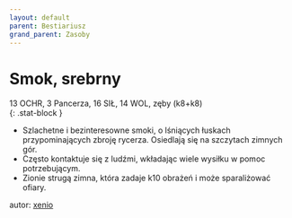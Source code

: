 ```yaml
---
layout: default
parent: Bestiariusz
grand_parent: Zasoby
---
```


# Smok, srebrny

13 OCHR, 3 Pancerza, 16 SIŁ, 14 WOL, zęby (k8+k8)  
{: .stat-block }

- Szlachetne i bezinteresowne smoki, o lśniących łuskach przypominających zbroję rycerza. Osiedlają się na szczytach zimnych gór.
- Często kontaktuje się z ludźmi, wkładając wiele wysiłku w pomoc potrzebującym.
- Zionie strugą zimna, która zadaje k10 obrażeń i może sparaliżować ofiary.

autor: [xenio](https://xenioinabottle.blogspot.com)
